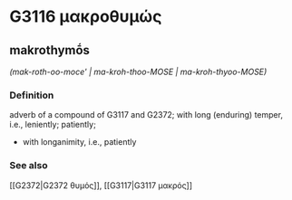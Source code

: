 # G3116 μακροθυμώς

## makrothymṓs

_(mak-roth-oo-moce' | ma-kroh-thoo-MOSE | ma-kroh-thyoo-MOSE)_

### Definition

adverb of a compound of G3117 and G2372; with long (enduring) temper, i.e., leniently; patiently; 

- with longanimity, i.e., patiently

### See also

[[G2372|G2372 θυμός]], [[G3117|G3117 μακρός]]
